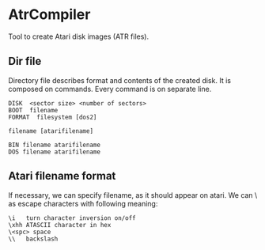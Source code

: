 # AtrCompiler
Tool to create Atari disk images (ATR files).


## Dir file
Directory file describes format and contents of the created disk. It is composed on commands. Every command is on separate line.

```
DISK  <sector size> <number of sectors>
BOOT  filename
FORMAT  filesystem [dos2]

filename [atarifilename]

BIN filename atarifilename
DOS filename atarifilename
```

## Atari filename format

If necessary, we can specify filename, as it should appear on atari. We can \ as escape characters with following meaning:

```
\i   turn character inversion on/off
\xhh ATASCII character in hex
\<spc> space
\\   backslash
```
